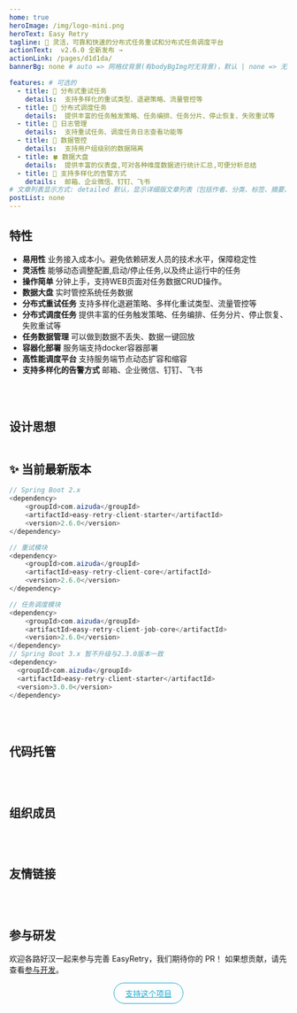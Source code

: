 ```yaml
---
home: true
heroImage: /img/logo-mini.png
heroText: Easy Retry
tagline: 🚀 灵活，可靠和快速的分布式任务重试和分布式任务调度平台
actionText:  ️v2.6.0 全新发布 →
actionLink: /pages/d1d1da/
bannerBg: none # auto => 网格纹背景(有bodyBgImg时无背景)，默认 | none => 无 | '大图地址' | background: 自定义背景样式       提示：如发现文本颜色不适应你的背景时可以到palette.styl修改$bannerTextColor变量

features: # 可选的
  - title: 🌸 分布式重试任务
    details:  支持多样化的重试类型、退避策略、流量管控等
  - title: 🌼 分布式调度任务
    details:  提供丰富的任务触发策略、任务编排、任务分片、停止恢复、失败重试等
  - title: 🌹 日志管理
    details:  支持重试任务、调度任务日志查看功能等
  - title: 🌻 数据管控
    details:  支持用户组级别的数据隔离
  - title: 🍀 数据大盘
    details:  提供丰富的仪表盘,可对各种维度数据进行统计汇总,可便分析总结
  - title: 🌺 支持多样化的告警方式
    details:  邮箱、企业微信、钉钉、飞书
# 文章列表显示方式: detailed 默认，显示详细版文章列表（包括作者、分类、标签、摘要、分页等）| simple => 显示简约版文章列表（仅标题和日期）| none 不显示文章列表
postList: none
---
```

## <EasyRetryIcon iconType='icon-gengxintexing' /> 特性

* **易用性**
  业务接入成本小。避免依赖研发人员的技术水平，保障稳定性
* **灵活性**
  能够动态调整配置,启动/停止任务,以及终止运行中的任务
* **操作简单**
  分钟上手，支持WEB页面对任务数据CRUD操作。
* **数据大盘**
  实时管控系统任务数据
* **分布式重试任务**
  支持多样化退避策略、多样化重试类型、流量管控等
* **分布式调度任务**
  提供丰富的任务触发策略、任务编排、任务分片、停止恢复、失败重试等
* **任务数据管理**
  可以做到数据不丢失、数据一键回放
* **容器化部署**
  服务端支持docker容器部署
* **高性能调度平台**
  支持服务端节点动态扩容和缩容
* **支持多样化的告警方式**
  邮箱、企业微信、钉钉、飞书

<Notice />
<br/>
<br/>

## <EasyRetryIcon iconType='icon-jiagoutu' /> 设计思想

[//]: # (### 系统架构图)

[//]: # ()
[//]: # (<img :src="$withBase&#40;'/img/系统架构图- 2.0.png'&#41;" class="no-zoom" style="zoom: 100%;">)

[//]: # (### 系统功能架构图)
<img :src="$withBase('/img/系统功能架构图-v2.4.0.png')" class="no-zoom" style="zoom: 100%;">


## ✨ 当前最新版本
```java
// Spring Boot 2.x
<dependency>
    <groupId>com.aizuda</groupId>
    <artifactId>easy-retry-client-starter</artifactId>
    <version>2.6.0</version>
</dependency>

// 重试模块
<dependency>
    <groupId>com.aizuda</groupId>
    <artifactId>easy-retry-client-core</artifactId>
    <version>2.6.0</version>
</dependency>

// 任务调度模块
<dependency>
    <groupId>com.aizuda</groupId>
    <artifactId>easy-retry-client-job-core</artifactId>
    <version>2.6.0</version>
</dependency>
// Spring Boot 3.x 暂不升级与2.3.0版本一致
<dependency>
  <groupId>com.aizuda</groupId>
  <artifactId>easy-retry-client-starter</artifactId>
  <version>3.0.0</version>
</dependency>
```
<br/>
<br/>

## <EasyRetryIcon iconType='icon-codelibrary-fill' /> 代码托管
<CodeHosting />

<br/>
<br/>

## <EasyRetryIcon iconType='icon-zuzhichengyuan' /> 组织成员
<Member />

<br/>
<br/>

## <EasyRetryIcon iconType='icon-youqinglianjie' />  友情链接
<FriendlyLinks />

<br/>
<br/>

## <EasyRetryIcon iconType='icon-canyuzhe_canyuzhe' /> 参与研发
欢迎各路好汉一起来参与完善 EasyRetry，我们期待你的 PR！
如果想贡献，请先查看[参与开发](/pages/5f5ef1/)。

<p align="center">
  <a class="become-sponsor" href="/pages/793dcb/">支持这个项目</a>
</p>

<style>
.become-sponsor {
  padding: 8px 20px;
  display: inline-block;
  color: #11a8cd;
  border-radius: 30px;
  box-sizing: border-box;
  border: 1px solid #11a8cd;
}
</style>

<br/>

<!-- AD -->
<div class="wwads-cn wwads-horizontal page-wwads" data-id="136"></div>
<style>
  .page-wwads{
    width:100%!important;
    min-height: 0;
    margin: 0;
  }
  .page-wwads .wwads-img img{
    width:80px!important;
  }
  .page-wwads .wwads-poweredby{
    width: 40px;
    position: absolute;
    right: 25px;
    bottom: 3px;
  }
  .wwads-content .wwads-text, .page-wwads .wwads-text{
    height: 100%;
    padding-top: 5px;
    display: block;
  }
</style>
